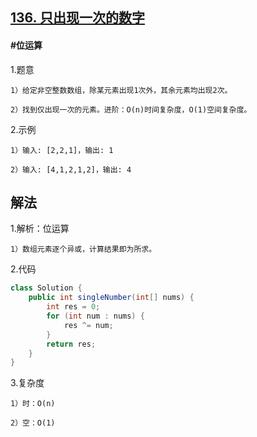 ## [136. 只出现一次的数字](https://leetcode.cn/problems/single-number/)

#### #位运算
1.题意

    1）给定非空整数数组，除某元素出现1次外，其余元素均出现2次。

    2）找到仅出现一次的元素。进阶：O(n)时间复杂度，O(1)空间复杂度。

2.示例

    1）输入: [2,2,1]，输出: 1

    2）输入: [4,1,2,1,2]，输出: 4
## 解法
1.解析：位运算

    1）数组元素逐个异或，计算结果即为所求。

2.代码
```java
class Solution {
    public int singleNumber(int[] nums) {
        int res = 0;
        for (int num : nums) {
            res ^= num;
        }
        return res;
    }
}
```
3.复杂度

    1）时：O(n)

    2）空：O(1)
